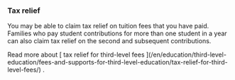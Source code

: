 ###  **Tax relief**

You may be able to claim tax relief on tuition fees that you have paid.
Families who pay student contributions for more than one student in a year can
also claim tax relief on the second and subsequent contributions.

Read more about [ tax relief for third-level fees ](/en/education/third-level-
education/fees-and-supports-for-third-level-education/tax-relief-for-third-
level-fees/) .

